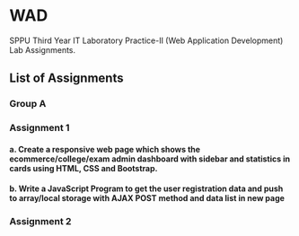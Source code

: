 # WAD
SPPU Third Year IT Laboratory Practice-II (Web Application Development) Lab Assignments.

## List of Assignments
### Group A <br>
### Assignment 1
#### a. Create a responsive web page which shows the ecommerce/college/exam admin dashboard with sidebar and statistics in cards using HTML, CSS and Bootstrap.
#### b. Write a JavaScript Program to get the user registration data and push to array/local storage with AJAX POST method and data list in new page 

### Assignment 2
